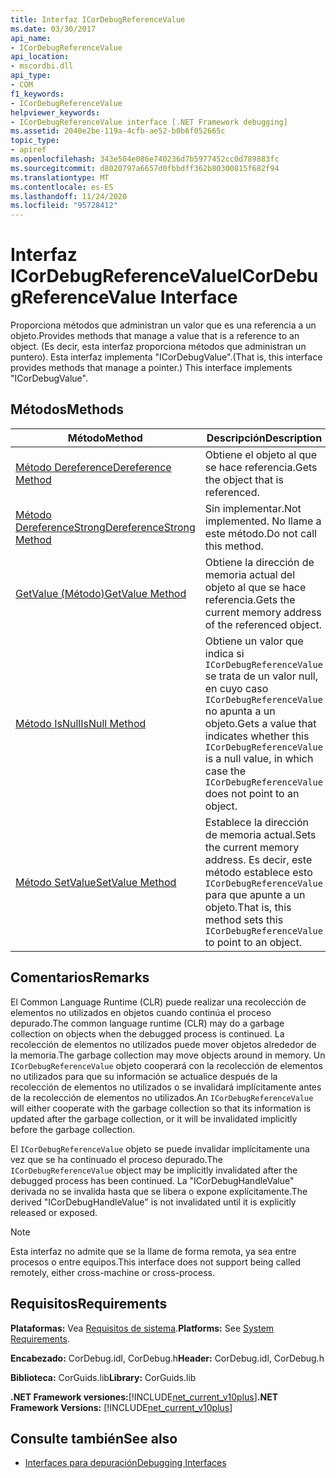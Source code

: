 ```yaml
---
title: Interfaz ICorDebugReferenceValue
ms.date: 03/30/2017
api_name:
- ICorDebugReferenceValue
api_location:
- mscordbi.dll
api_type:
- COM
f1_keywords:
- ICorDebugReferenceValue
helpviewer_keywords:
- ICorDebugReferenceValue interface [.NET Framework debugging]
ms.assetid: 2040e2be-119a-4cfb-ae52-b0b6f052665c
topic_type:
- apiref
ms.openlocfilehash: 343e504e086e740236d7b5977452cc0d789883fc
ms.sourcegitcommit: d8020797a6657d0fbbdff362b80300815f682f94
ms.translationtype: MT
ms.contentlocale: es-ES
ms.lasthandoff: 11/24/2020
ms.locfileid: "95728412"
---
```

# <a name="icordebugreferencevalue-interface"></a><span data-ttu-id="bd3ab-102">Interfaz ICorDebugReferenceValue</span><span class="sxs-lookup"><span data-stu-id="bd3ab-102">ICorDebugReferenceValue Interface</span></span>

<span data-ttu-id="bd3ab-103">Proporciona métodos que administran un valor que es una referencia a un objeto.</span><span class="sxs-lookup"><span data-stu-id="bd3ab-103">Provides methods that manage a value that is a reference to an object.</span></span> <span data-ttu-id="bd3ab-104">(Es decir, esta interfaz proporciona métodos que administran un puntero). Esta interfaz implementa "ICorDebugValue".</span><span class="sxs-lookup"><span data-stu-id="bd3ab-104">(That is, this interface provides methods that manage a pointer.) This interface implements "ICorDebugValue".</span></span>  
  
## <a name="methods"></a><span data-ttu-id="bd3ab-105">Métodos</span><span class="sxs-lookup"><span data-stu-id="bd3ab-105">Methods</span></span>  
  
|<span data-ttu-id="bd3ab-106">Método</span><span class="sxs-lookup"><span data-stu-id="bd3ab-106">Method</span></span>|<span data-ttu-id="bd3ab-107">Descripción</span><span class="sxs-lookup"><span data-stu-id="bd3ab-107">Description</span></span>|  
|------------|-----------------|  
|[<span data-ttu-id="bd3ab-108">Método Dereference</span><span class="sxs-lookup"><span data-stu-id="bd3ab-108">Dereference Method</span></span>](icordebugreferencevalue-dereference-method.md)|<span data-ttu-id="bd3ab-109">Obtiene el objeto al que se hace referencia.</span><span class="sxs-lookup"><span data-stu-id="bd3ab-109">Gets the object that is referenced.</span></span>|  
|[<span data-ttu-id="bd3ab-110">Método DereferenceStrong</span><span class="sxs-lookup"><span data-stu-id="bd3ab-110">DereferenceStrong Method</span></span>](icordebugreferencevalue-dereferencestrong-method.md)|<span data-ttu-id="bd3ab-111">Sin implementar.</span><span class="sxs-lookup"><span data-stu-id="bd3ab-111">Not implemented.</span></span> <span data-ttu-id="bd3ab-112">No llame a este método.</span><span class="sxs-lookup"><span data-stu-id="bd3ab-112">Do not call this method.</span></span>|  
|[<span data-ttu-id="bd3ab-113">GetValue (Método)</span><span class="sxs-lookup"><span data-stu-id="bd3ab-113">GetValue Method</span></span>](icordebugreferencevalue-getvalue-method.md)|<span data-ttu-id="bd3ab-114">Obtiene la dirección de memoria actual del objeto al que se hace referencia.</span><span class="sxs-lookup"><span data-stu-id="bd3ab-114">Gets the current memory address of the referenced object.</span></span>|  
|[<span data-ttu-id="bd3ab-115">Método IsNull</span><span class="sxs-lookup"><span data-stu-id="bd3ab-115">IsNull Method</span></span>](icordebugreferencevalue-isnull-method.md)|<span data-ttu-id="bd3ab-116">Obtiene un valor que indica si `ICorDebugReferenceValue` se trata de un valor null, en cuyo caso `ICorDebugReferenceValue` no apunta a un objeto.</span><span class="sxs-lookup"><span data-stu-id="bd3ab-116">Gets a value that indicates whether this `ICorDebugReferenceValue` is a null value, in which case the `ICorDebugReferenceValue` does not point to an object.</span></span>|  
|[<span data-ttu-id="bd3ab-117">Método SetValue</span><span class="sxs-lookup"><span data-stu-id="bd3ab-117">SetValue Method</span></span>](icordebugreferencevalue-setvalue-method.md)|<span data-ttu-id="bd3ab-118">Establece la dirección de memoria actual.</span><span class="sxs-lookup"><span data-stu-id="bd3ab-118">Sets the current memory address.</span></span> <span data-ttu-id="bd3ab-119">Es decir, este método establece esto `ICorDebugReferenceValue` para que apunte a un objeto.</span><span class="sxs-lookup"><span data-stu-id="bd3ab-119">That is, this method sets this `ICorDebugReferenceValue` to point to an object.</span></span>|  
  
## <a name="remarks"></a><span data-ttu-id="bd3ab-120">Comentarios</span><span class="sxs-lookup"><span data-stu-id="bd3ab-120">Remarks</span></span>  

 <span data-ttu-id="bd3ab-121">El Common Language Runtime (CLR) puede realizar una recolección de elementos no utilizados en objetos cuando continúa el proceso depurado.</span><span class="sxs-lookup"><span data-stu-id="bd3ab-121">The common language runtime (CLR) may do a garbage collection on objects when the debugged process is continued.</span></span> <span data-ttu-id="bd3ab-122">La recolección de elementos no utilizados puede mover objetos alrededor de la memoria.</span><span class="sxs-lookup"><span data-stu-id="bd3ab-122">The garbage collection may move objects around in memory.</span></span> <span data-ttu-id="bd3ab-123">Un `ICorDebugReferenceValue` objeto cooperará con la recolección de elementos no utilizados para que su información se actualice después de la recolección de elementos no utilizados o se invalidará implícitamente antes de la recolección de elementos no utilizados.</span><span class="sxs-lookup"><span data-stu-id="bd3ab-123">An `ICorDebugReferenceValue` will either cooperate with the garbage collection so that its information is updated after the garbage collection, or it will be invalidated implicitly before the garbage collection.</span></span>  
  
 <span data-ttu-id="bd3ab-124">El `ICorDebugReferenceValue` objeto se puede invalidar implícitamente una vez que se ha continuado el proceso depurado.</span><span class="sxs-lookup"><span data-stu-id="bd3ab-124">The `ICorDebugReferenceValue` object may be implicitly invalidated after the debugged process has been continued.</span></span> <span data-ttu-id="bd3ab-125">La "ICorDebugHandleValue" derivada no se invalida hasta que se libera o expone explícitamente.</span><span class="sxs-lookup"><span data-stu-id="bd3ab-125">The derived "ICorDebugHandleValue" is not invalidated until it is explicitly released or exposed.</span></span>  
  
> [!NOTE]
> <span data-ttu-id="bd3ab-126">Esta interfaz no admite que se la llame de forma remota, ya sea entre procesos o entre equipos.</span><span class="sxs-lookup"><span data-stu-id="bd3ab-126">This interface does not support being called remotely, either cross-machine or cross-process.</span></span>  
  
## <a name="requirements"></a><span data-ttu-id="bd3ab-127">Requisitos</span><span class="sxs-lookup"><span data-stu-id="bd3ab-127">Requirements</span></span>  

 <span data-ttu-id="bd3ab-128">**Plataformas:** Vea [Requisitos de sistema](../../get-started/system-requirements.md).</span><span class="sxs-lookup"><span data-stu-id="bd3ab-128">**Platforms:** See [System Requirements](../../get-started/system-requirements.md).</span></span>  
  
 <span data-ttu-id="bd3ab-129">**Encabezado:** CorDebug.idl, CorDebug.h</span><span class="sxs-lookup"><span data-stu-id="bd3ab-129">**Header:** CorDebug.idl, CorDebug.h</span></span>  
  
 <span data-ttu-id="bd3ab-130">**Biblioteca:** CorGuids.lib</span><span class="sxs-lookup"><span data-stu-id="bd3ab-130">**Library:** CorGuids.lib</span></span>  
  
 <span data-ttu-id="bd3ab-131">**.NET Framework versiones:**[!INCLUDE[net_current_v10plus](../../../../includes/net-current-v10plus-md.md)]</span><span class="sxs-lookup"><span data-stu-id="bd3ab-131">**.NET Framework Versions:** [!INCLUDE[net_current_v10plus](../../../../includes/net-current-v10plus-md.md)]</span></span>  
  
## <a name="see-also"></a><span data-ttu-id="bd3ab-132">Consulte también</span><span class="sxs-lookup"><span data-stu-id="bd3ab-132">See also</span></span>

- [<span data-ttu-id="bd3ab-133">Interfaces para depuración</span><span class="sxs-lookup"><span data-stu-id="bd3ab-133">Debugging Interfaces</span></span>](debugging-interfaces.md)
